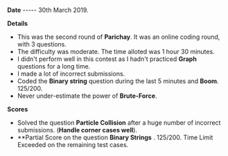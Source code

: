 **Date** ----- 30th March 2019.

**Details**
* This was the second round of **Parichay**. It was an online coding round, with 3 questions.
* The difficulty was moderate. The time alloted was 1 hour 30 minutes.
* I didn't perform well in this contest as I hadn't practiced **Graph** questions for a long time.
* I made a lot of incorrect submissions.
* Coded the **Binary string** question during the last 5 minutes and **Boom**. 125/200. 
* Never under-estimate the power of **Brute-Force**.

**Scores**
* Solved the question **Particle Collision** after a huge number of incorrect submissions. (**Handle corner cases well**).
* **Partial Score on the question **Binary Strings** . 125/200. Time Limit Exceeded on the remaining test cases.
